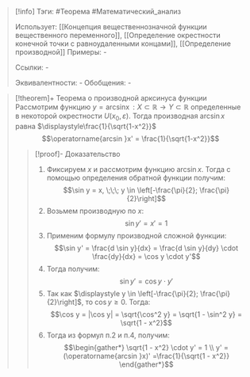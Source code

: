 > [!info]
> Тэги: #Теорема #Математический_анализ   
> 
> Использует: [[Концепция вещественнозначной функции вещественного переменного]], [[Определение окрестности конечной точки с равноудаленными концами]], [[Определение производной]]
> Примеры: *-*
> 
> Ссылки: *-*
> 
> Эквивалентности: *-*
> Обобщения: *-*

> [!theorem]+ Теорема о производной арксинуса функции
> Рассмотрим функцию $y = \operatorname{arcsin x}:X \subset \mathbb{R}\rightarrow Y \subset \mathbb{R}$ определенные в некоторой окрестности $U(x_0, \varepsilon)$. Тогда производная $\operatorname{arcsin }x$ равна $\displaystyle\frac{1}{\sqrt{1-x^2}}$ $$\operatorname{arcsin }x' =  \frac{1}{\sqrt{1-x^2}}$$
> > [!proof]- Доказательство
> > 1. Фиксируем $x$ и рассмотрим функцию $\operatorname{arcsin }x$. Тогда с помощью определения обратной функции получим: $$\sin y = x, \;\;\; y \in \left[-\frac{\pi}{2}; \frac{\pi}{2}\right]$$
> > 2. Возьмем производную по $x$: $$\sin y' = x' = 1$$
> > 3. Применим формулу производной сложной функции: $$\sin y' = \frac{d \sin y}{dx} = \frac{d \sin y}{dy} \cdot \frac{dy}{dx} = \cos y \cdot y'$$
> > 4. Тогда получим: $$\sin y' = \cos y \cdot y'$$
> > 5. Так как $\displaystyle y \in \left[-\frac{\pi}{2}; \frac{\pi}{2}\right]$, то $\cos y \geqslant 0$. Тогда: $$\cos y = |\cos y| = \sqrt{\cos^2 y} = \sqrt{1 - \sin^2 y} = \sqrt{1 - x^2}$$
> > 6. Тогда из формул п.2 и п.4, получим: $$\begin{gather*} \sqrt{1 - x^2} \cdot y' = 1 \\ y' = (\operatorname{arcsin }x)' =\frac{1}{\sqrt{1 - x^2}} \end{gather*}$$ 
